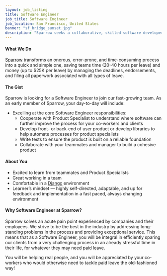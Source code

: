 ```yaml
---
layout: job_listing
title: Software Engineer
job_title: Software Engineer
job_location: San Francisco, United States
banner: "sf_bridge_sunset.jpg"
description: "Sparrow seeks a collaborative, skilled software developer."
---
```


#### What We Do

[Sparrow](https://trysparrow.com/careers) transforms an onerous, error-prone, and time-consuming process into a quick and simple one, saving teams time (20-40 hours per leave) and money (up to $25K per leave) by managing the deadlines, endorsements, and filing all paperwork associated with all types of leave.


#### The Gist

Sparrow is looking for a Software Engineer to join our fast-growing team. As an early member of Sparrow, your day-to-day will include:
* Excelling at the core Software Engineer responsibilities:
  * Cooperate with Product Specialist to understand where software can further improve the process for your co-workers and clients
  * Develop front- or back-end of user product or develop libraries to help automate processes for product specialists
  * Write tests to ensure the product is built on a reliable foundation
  * Collaborate with your teammates and manager to build a cohesive product


#### About You

* Excited to learn from teammates and Product Specialists
* Great working in a team
* Comfortable in a [Django](https://www.djangoproject.com/) environment
* Learner’s mindset —  highly self-directed, adaptable, and up for feedback and implementation in a fast paced, always changing environment

#### Why Software Engineer at Sparrow?

Sparrow solves an acute pain point experienced by companies and their employees. We strive to be the best in the industry by addressing long-standing problems in the process and providing exceptional service. This means that as a Software Engineer, you will be integral in efficiently sparing our clients from a very challenging process in an already stressful time in their life, for whatever they may need paid leave.

You will be helping real people, and you will be appreciated by your co-workers who would otherwise need to tackle paid leave the old-fashioned way!
